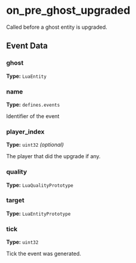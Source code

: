 # on_pre_ghost_upgraded

Called before a ghost entity is upgraded.

## Event Data

### ghost

**Type:** `LuaEntity`

### name

**Type:** `defines.events`

Identifier of the event

### player_index

**Type:** `uint32` *(optional)*

The player that did the upgrade if any.

### quality

**Type:** `LuaQualityPrototype`

### target

**Type:** `LuaEntityPrototype`

### tick

**Type:** `uint32`

Tick the event was generated.

